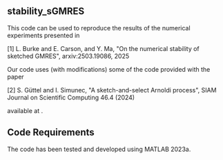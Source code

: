 ## stability_sGMRES

This code can be used to reproduce the results of the numerical experiments presented in

[1] L. Burke and E. Carson, and Y. Ma, "On the numerical stability of sketched GMRES", arxiv:2503.19086, 2025

Our code uses (with modifications) some of the code provided with the paper

[2] S. Güttel and I. Simunec, "A sketch-and-select Arnoldi process", SIAM Journal on Scientific Computing 46.4 (2024)

available at [](https://github.com/simunec/sketch-select-arnoldi).


## Code Requirements
The code has been tested and developed using MATLAB 2023a.
